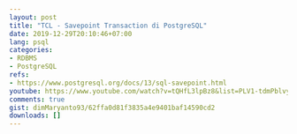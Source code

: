 ```yaml
---
layout: post
title: "TCL - Savepoint Transaction di PostgreSQL"
date: 2019-12-29T20:10:46+07:00
lang: psql
categories:
- RDBMS
- PostgreSQL
refs: 
- https://www.postgresql.org/docs/13/sql-savepoint.html
youtube: https://www.youtube.com/watch?v=tQHfL3lpBz8&list=PLV1-tdmPblvypZXSk2GC932nludT345xk&index=24
comments: true
gist: dimMaryanto93/62ffa0d81f3835a4e9401baf14590cd2
downloads: []
---
```


